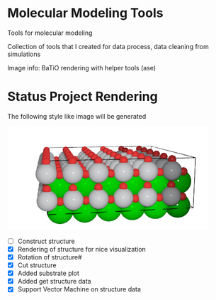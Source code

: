 # Molecular Modeling Tools
Tools for molecular modeling 

Collection of tools that I created for data process, data cleaning from simulations <br /> 


Image info:  BaTiO rendering with helper tools (ase) <br /> 

# Status Project Rendering
The following style like image will be generated  <br /> 


![alt text](https://github.com/PeanutButtermitKase/MolecularModelingTools/blob/main/tmp/nice.png)

- [ ] Construct structure
- [X] Rendering of structure for nice visualization
- [X] Rotation of structure#
- [X] Cut structure
- [X] Added substrate plot
- [X] Added get structure data 
- [X] Support Vector Machine on structure data 